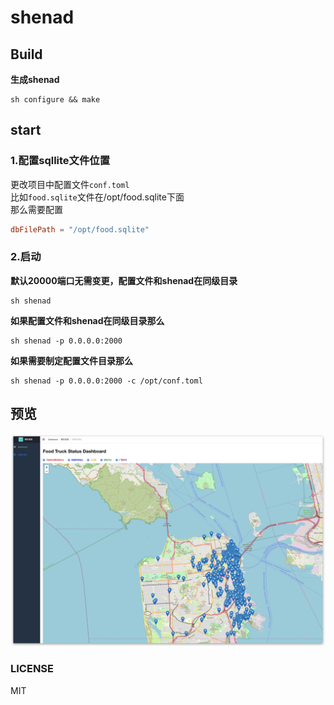 # shenad

## Build
**生成shenad**
```
sh configure && make
```

## start
### 1.配置sqllite文件位置
更改项目中配置文件`conf.toml`  
比如`food.sqlite`文件在/opt/food.sqlite下面  
那么需要配置
```toml
dbFilePath = "/opt/food.sqlite"
```

### 2.启动
**默认20000端口无需变更，配置文件和shenad在同级目录**
```shell
sh shenad

```

**如果配置文件和shenad在同级目录那么**
```shell
sh shenad -p 0.0.0.0:2000

```

**如果需要制定配置文件目录那么**
```shell
sh shenad -p 0.0.0.0:2000 -c /opt/conf.toml
```
##  预览
![预览图片](https://github.com/br7roy/shenad/blob/master/Xnip2023-11-02_00-13-39.jpg)

### LICENSE  
MIT
